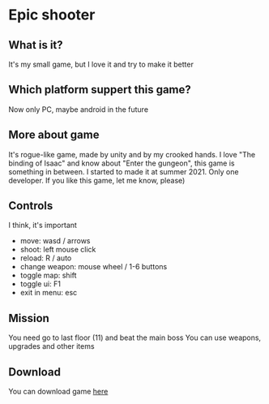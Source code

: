 # Epic shooter
## What is it?
It's my small game, but I love it and try to make it better
## Which platform suppert this game?
Now only PC, maybe android in the future
## More about game
It's rogue-like game, made by unity and by my crooked hands. I love "The binding of Isaac" and know about "Enter the gungeon", this game is something in between. I started to made it at summer 2021. Only one developer. If you like this game, let me know, please)
## Controls
I think, it's important
- move: wasd / arrows
- shoot: left mouse click
- reload: R / auto
- change weapon: mouse wheel / 1-6 buttons
- toggle map: shift
- toggle ui: F1
- exit in menu: esc
## Mission
You need go to last floor (11) and beat the main boss
You can use weapons, upgrades and other items
## Download
You can download game [here](https://github.com/DiabloZX/Epic-shooter/releases/tag/v0.1.1)

